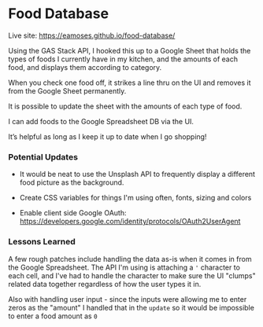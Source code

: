 # Food Database

Live site: https://eamoses.github.io/food-database/

Using the GAS Stack API, I hooked this up to a Google Sheet that holds the types of foods I currently have in my kitchen, and the amounts of each food, and displays them according to category.

When you check one food off, it strikes a line thru on the UI and removes it from the Google Sheet permanently.

It is possible to update the sheet with the amounts of each type of food.

I can add foods to the Google Spreadsheet DB via the UI.

It’s helpful as long as I keep it up to date when I go shopping!

### Potential Updates

* It would be neat to use the Unsplash API to frequently display a different food picture as the background.

* Create CSS variables for things I'm using often, fonts, sizing and colors

* Enable client side Google OAuth: https://developers.google.com/identity/protocols/OAuth2UserAgent

### Lessons Learned

A few rough patches include handling the data as-is when it comes in from the Google Spreadsheet. The API I'm using is attaching a `'` character to each cell, and I've had to handle the character to make sure the UI "clumps" related data together regardless of how the user types it in.

Also with handling user input - since the inputs were allowing me to enter zeros as the "amount" I handled that in the `update` so it would be impossible to enter a food amount as `0`